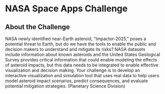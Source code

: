 # NASA Space Apps Challenge

## About the Challenge

NASA newly identified near-Earth asteroid, "Impactor-2025," poses a potential threat to Earth, but do we have the tools to enable the public and decision makers to understand and mitigate its risks? NASA datasets include information about known asteroids and the United States Geological Survey provides critical information that could enable modeling the effects of asteroid impacts, but this data needs to be integrated to enable effective visualization and decision making. Your challenge is to develop an interactive visualization and simulation tool that uses real data to help users model asteroid impact scenarios, predict consequences, and evaluate potential mitigation strategies. (Planetary Science Division)
